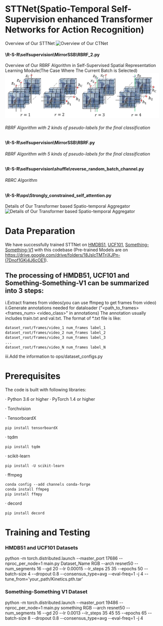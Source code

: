 # STTNet(Spatio-Temporal Self-Supervision enhanced Transformer Networks for Action Recognition)
Overview of Our STTNet
![Overview of Our CTNet](https://github.com/ICME2022/STTNet/blob/main/STTNet.PNG)
#### \R-S-R\selfsupervision\MirrorSSB\RBRF_2.py
Overview of Our RBRF Algorithm in Self-Supervised Spatial Representation Learning Module(The Case Where The Current Batch is Selected)
![Overview of Our RBRF Algorithm in Self-Supervised Spatial Representation Learning Module(The Case Where The Current Batch is Selected)](https://github.com/ICME2022/CTNet/blob/main/RBRF.PNG)
###### RBRF Algorithm with 2 kinds of pseudo-labels for the final classification
#### \R-S-R\selfsupervision\MirrorSSB\RBRF.py
###### RBRF Algorithm with 5 kinds of pseudo-labels for the final classification
#### \R-S-R\selfsupervision\shuffle\reverse_random_batch_channel.py
###### RBRC Algorithm
#### \R-S-R\ops\Strongly_constrained_self_attention.py
Details of Our Transformer based Spatio-temporal Aggregator
![Details of Our Transformer based Spatio-temporal Aggregator](https://github.com/ICME2022/STTNet/blob/main/DT.PNG)

# Data Preparation
We have successfully trained STTNet on [HMDB51](https://serre-lab.clps.brown.edu/resource/hmdb-a-large-human-motion-database/), [UCF101](https://www.crcv.ucf.edu/data/UCF101.php), [Something-Something-V1](https://20bn.com/datasets/something-something/v1) with this codebase (Pre-trained Models are on https://drive.google.com/drive/folders/18JslcTMTrjXJPn-I7Dnof1GKj4J6cOE1).

## The processing of HMDB51, UCF101 and Something-Something-V1 can be summarized into 3 steps:
i.Extract frames from videos(you can use ffmpeg to get frames from video)
ii.Generate annotations needed for dataloader ("<path_to_frames> <frames_num> <video_class>" in annotations) The annotation usually includes train.txt and val.txt. 
The format of *.txt file is like:
```
dataset_root/frames/video_1 num_frames label_1
dataset_root/frames/video_2 num_frames label_2
dataset_root/frames/video_3 num_frames label_3
...
dataset_root/frames/video_N num_frames label_N
```

iii.Add the information to ops/dataset_configs.py

# Prerequisites
The code is built with following libraries:

 · Python 3.6 or higher
 · PyTorch 1.4 or higher
 
 · Torchvision
 
 · TensorboardX
 
 ```pip install tensorboardX```
 
 · tqdm
 
 ```pip install tqdm```
 
 · scikit-learn
 
 ```pip install -U scikit-learn```
 
 · ffmpeg
 
 ```
 conda config --add channels conda-forge
 conda install ffmpeg
 pip install ffmpy
 ```
 
 · decord
 
 ```pip install decord```


# Training and Testing

### HMDB51 and UCF101 Datasets

python -m torch.distributed.launch --master_port 17686  --nproc_per_node=1 main.py Dataset_Name RGB --arch resnet50  --num_segments 16 --gd 20 --lr 0.00015 --lr_steps 25 35 --epochs 50 --batch-size 4 --dropout 0.8 --consensus_type=avg --eval-freq=1 -j 4 --tune_from='your_path/Kinetics.pth.tar'

### Something-Something V1 Dataset

python -m torch.distributed.launch --master_port 19486  --nproc_per_node=1 main.py something RGB --arch resnet50  --num_segments 16 --gd 20 --lr 0.0013 --lr_steps 35 45 55 --epochs 65 --batch-size 8 --dropout 0.8 --consensus_type=avg --eval-freq=1 -j 4
 
